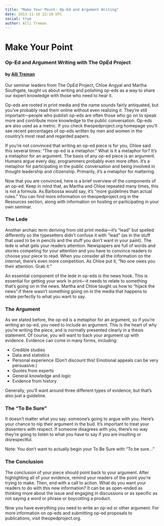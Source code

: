 ```yaml
---
title: "Make Your Point: Op-Ed and Argument Writing"
date: 2013-11-16 22:10 UTC
social: true
author: Alli Treman
---
```


# Make Your Point 

### Op-Ed and Argument Writing with The OpEd Project

#### by [Alli Treman](http://www.allirense.com/)

Our seminar leaders from The OpEd Project, Chloe Angyal and Martha Southgate, taught us about writing and polishing op-eds as a way to share our expert knowledge with those who need to hear it.

Op-eds are rooted in print media and the name sounds fairly antiquated, but you’ve probably read them online without even realizing it. They’re still important—people who publish op-eds are often those who go on to speak more and contribute more knowledge to the public conversation. Op-eds are also used as a metric. If you check theopedproject.org homepage you’ll see recent percentages of op-eds written by men and women in the country’s most read and regarded papers.

If you’re not convinced that writing an op-ed piece is for you, Chloe said this several times: “The op-ed is a metaphor.” What is it a metaphor for? It’s a metaphor for an argument. The basis of any op-ed piece is an argument. Humans argue every day, programmers probably even more often. It’s a metaphor for participating in the public conversation and being involved in thought leadership and citizenship. Primarily, it’s a metaphor for mattering.

Now that you are convinced, here is a brief overview of the components of an op-ed. Keep in mind that, as Martha and Chloe repeated many times, this is not a formula. As Barbossa would say, it’s “more guidelines than actual rules.” You can find more information on theopedproject.org in the Resources section, along with information on hosting or participating in your own seminar.

### The Lede

Another archaic term deriving from old print media—it’s “lead” but spelled differently so the typesetters didn’t confuse it with “lead” (as in the stuff that used to be in pencils and the stuff you don’t want in your paint). The lede is what gets your readers attention. Newspapers are full of words and stories competing for your attention and you have to convince readers to choose your piece to read. When you consider all the information on the internet, there’s even more competition. As Chloe put it, “No one owes you their attention. Grab it.”

An essential component of the lede in op-eds is the news hook. This is essential for getting your work in print—it needs to relate to something that’s going on in the news. Martha and Chloe taught us how to “hijack the news”:if there wasn’t something going on in the media that happens to relate perfectly to what you want to say.

###  The Argument

As we stated before, the op-ed is a metaphor for an argument, so if you’re writing an op-ed, you need to include an argument. This is the heart of why you’re writing the piece, and is normally presented clearly in a thesis statement. Of course, you will want to back your argument up with evidence. Evidence can come in many forms, including:

* Credible studies
* Data and statistics
* Personal experience (Don’t discount this! Emotional appeals can be very persuasive.)
* Quotes from experts
* General knowledge and logic
* Evidence from history

Generally, you’ll want around three different types of evidence, but that’s also just a guideline.

### The “To Be Sure”

It doesn’t matter what you say: someone’s going to argue with you. Here’s your chance to nip their argument in the bud. It’s important to treat your dissenters with respect. If someone disagrees with you, there’s no way they’re going to listen to what you have to say if you are insulting or disrespectful.

Note: You don’t want to actually begin your To Be Sure with “To be sure…”

### The Conclusion

The conclusion of your piece should point back to your argument. After highlighting all of your evidence, remind your readers of the point you’re trying to make. Then, end with a call to action. What do you want your readers to do with this new information? It can be as open-ended as thinking more about the issue and engaging in discussions or as specific as not saying a word or phrase or boycotting a product. 

Now you have everything you need to write an op-ed or other argument. For more information on op-eds and submitting op-ed proposals to publications, visit theopedproject.org.
